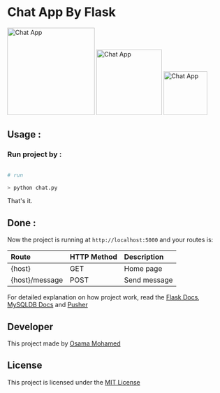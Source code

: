 # Chat App By Flask

[<img src="http://flask.pocoo.org/static/logo/flask.png" width="200" title="Chat App" >](https://www.facebook.com/osama.mohamed.ms)
[<img src="https://www.mysql.com/common/logos/logo-mysql-170x115.png" width="150" title="Chat App" >](https://www.facebook.com/osama.mohamed.ms)
[<img src="https://d2cy1obokpvee9.cloudfront.net/manifest/favicon-128.png" width="100" title="Chat App" >](https://www.facebook.com/osama.mohamed.ms)

## Usage :
### Run project by :

``` python

# run 

> python chat.py

```

That's it.

## Done :

Now the project is running at `http://localhost:5000` and your routes is:


| Route                                                      | HTTP Method 	   | Description                           	      |
|:-----------------------------------------------------------|:----------------|:---------------------------------------------|
| {host}       	                                             | GET       	     | Home page                                    |
| {host}/message       	                                     | POST       	   | Send message                                 |


For detailed explanation on how project work, read the [Flask Docs](http://flask.pocoo.org/docs/0.12/), [MySQLDB Docs](https://dev.mysql.com/doc/) and [Pusher](https://pusher.com/docs)

## Developer
This project made by [Osama Mohamed](https://www.facebook.com/osama.mohamed.ms)

## License
This project is licensed under the [MIT License](https://opensource.org/licenses/MIT)

